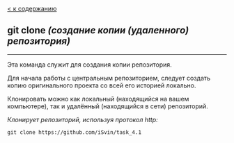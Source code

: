 [< к содержанию](./readme.md)

## git clone *(создание копии (удаленного) репозитория)*
---
Эта команда служит для создания копии репозитория.

Для начала работы с центральным репозиторием, следует создать копию оригинального проекта со всей его историей локально.

Клонировать можно как локальный (находящийся на вашем компьютере), так и удалённый (находящийся в сети) репозиторий.

*Клонирует репозиторий, используя протокол http:*
```bash=
git clone https://github.com/iSvin/task_4.1
```